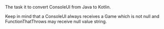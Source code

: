 The task it to convert ConsoleUI from Java to Kotlin.

Keep in mind that a ConsoleUI always receives a Game which is not null and
FunctionThatThrows may receive null value string.